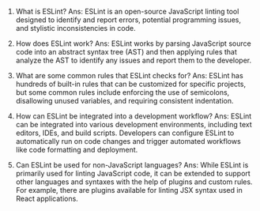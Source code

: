 1. What is ESLint?
Ans: ESLint is an open-source JavaScript linting tool designed to identify and report errors, potential programming issues, and stylistic inconsistencies in code.

2. How does ESLint work?
Ans: ESLint works by parsing JavaScript source code into an abstract syntax tree (AST) and then applying rules that analyze the AST to identify any issues and report them to the developer.

3. What are some common rules that ESLint checks for?
Ans: ESLint has hundreds of built-in rules that can be customized for specific projects, but some common rules include enforcing the use of semicolons, disallowing unused variables, and requiring consistent indentation.

4. How can ESLint be integrated into a development workflow?
Ans: ESLint can be integrated into various development environments, including text editors, IDEs, and build scripts. Developers can configure ESLint to automatically run on code changes and trigger automated workflows like code formatting and deployment.

5. Can ESLint be used for non-JavaScript languages?
Ans: While ESLint is primarily used for linting JavaScript code, it can be extended to support other languages and syntaxes with the help of plugins and custom rules. For example, there are plugins available for linting JSX syntax used in React applications.